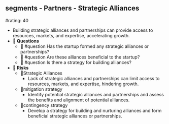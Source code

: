 ## segments - Partners - Strategic Alliances
#rating: 40
- Building strategic alliances and partnerships can provide access to resources, markets, and expertise, accelerating growth.
- **💭 Questions**
  - 💭 #question Has the startup formed any strategic alliances or partnerships?
  - 💭 #question Are these alliances beneficial to the startup?
  - 💭 #question Is there a strategy for building alliances?
- **🚨 Risks**
  - 🚨Strategic Alliances
    - Lack of strategic alliances and partnerships can limit access to resources, markets, and expertise, hindering growth.
  - 🚨mitigation strategy
    - Identify potential strategic alliances and partnerships and assess the benefits and alignment of potential alliances.
  - 🚨contingency strategy
    - Develop a strategy for building and nurturing alliances and form beneficial strategic alliances or partnerships.


